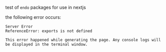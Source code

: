 test of `endo` packages for use in nextjs


the following error occurs:
```
Server Error
ReferenceError: exports is not defined

This error happened while generating the page. Any console logs will be displayed in the terminal window.
```